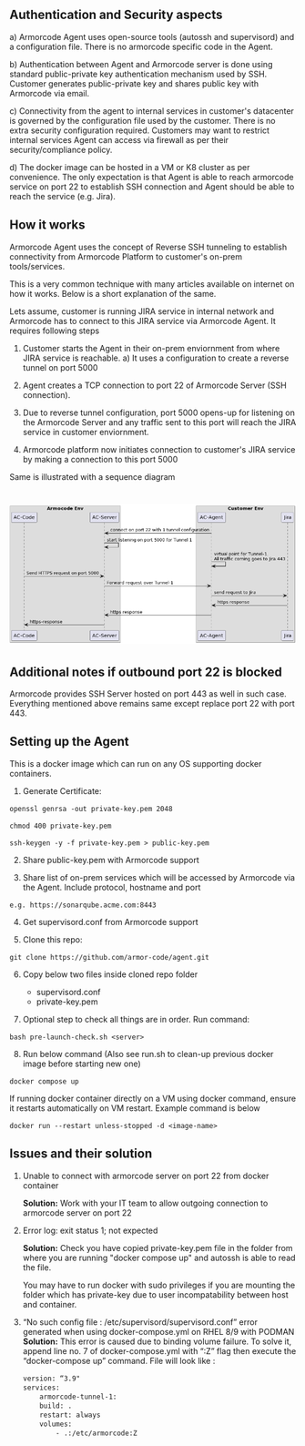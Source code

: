 ## Authentication and Security aspects
 a) Armorcode Agent uses open-source tools (autossh and supervisord) and a configuration file. There is no armorcode specific code in the Agent.

b) Authentication between Agent and Armorcode server is done using standard public-private key authentication mechanism used by SSH. Customer generates public-private key and shares public key with Armorcode via email.

c) Connectivity from the agent to internal services in customer's datacenter is governed by the configuration file used by the customer. There is no extra security configuration required. Customers may want to restrict internal services Agent can access via firewall as per their security/compliance policy.

d) The docker image can be hosted in a VM or K8 cluster as per convenience. The only expectation is that Agent is able to reach armorcode service on port 22 to establish SSH connection and Agent should be able to reach the service (e.g. Jira).


## How it works
Armorcode Agent uses the concept of Reverse SSH tunneling to establish connectivity from Armorcode Platform to customer's on-prem tools/services.

This is a very common technique with many articles available on internet on how it works. Below is a short explanation of the same.

Lets assume, customer is running JIRA service in internal network and Armorcode has to connect to this JIRA service via Armorcode Agent. It requires following steps

1) Customer starts the Agent in their on-prem enviornment from where JIRA service is reachable.
    a) It uses a configuration to create a reverse tunnel on port 5000

2) Agent creates a TCP connection to port 22 of Armorcode Server (SSH connection).

3) Due to reverse tunnel configuration, port 5000 opens-up for listening on the Armorcode Server and any traffic sent to this port will reach the JIRA service in customer enviornment.

4) Armorcode platform now initiates connection to customer's JIRA service by making a connection to this port 5000

Same is illustrated with a sequence diagram 

<h1 align="left">
  <img src="flow.png" alt="flow" width="700px"></a>
  <br>
</h1>

## Additional notes if outbound port 22 is blocked
Armorcode provides SSH Server hosted on port 443 as well in such case. Everything mentioned above remains same except replace port 22 with port 443.
 


## Setting up the Agent
This is a docker image which can run on any OS supporting docker containers.

1. Generate Certificate:
```
openssl genrsa -out private-key.pem 2048  
```
```
chmod 400 private-key.pem   
```
``` 
ssh-keygen -y -f private-key.pem > public-key.pem  
```

2. Share public-key.pem with Armorcode support
  
3. Share list of on-prem services which will be accessed by Armorcode via the Agent. Include protocol, hostname and port
 ``` 
 e.g. https://sonarqube.acme.com:8443
 ```

4. Get supervisord.conf from Armorcode support

5. Clone this repo:
```
git clone https://github.com/armor-code/agent.git
```
  
6. Copy below two files inside cloned repo folder
    - supervisord.conf
    - private-key.pem  

7. Optional step to check all things are in order. Run command: 
```
bash pre-launch-check.sh <server>
```

8. Run below command (Also see run.sh to clean-up previous docker image before starting new one)
```
docker compose up
```

If running docker container directly on a VM using docker command, ensure it restarts automatically on VM restart. Example command is below
```
docker run --restart unless-stopped -d <image-name>
```

## Issues and their solution

 1. Unable to connect with armorcode server on port 22 from docker container
    
    **Solution:** Work with your IT team to allow outgoing connection to armorcode server on port 22

 2. Error log: exit status 1; not expected

    **Solution:** Check you have copied private-key.pem file in the folder from where you are running "docker compose up" and autossh is able to read the file.
    
    You may have to run docker with sudo privileges if you are mounting the folder which has private-key due to user incompatability between host and container.


 3. “No such config file : /etc/supervisord/supervisord.conf” error generated when using docker-compose.yml on RHEL 8/9 with PODMAN \
    **Solution:** This error is caused due to binding volume failure. To solve it, append line no. 7 of docker-compose.yml with “:Z” flag then execute the “docker-compose up” command.
    File will look like :
    ```
    version: “3.9"
    services:
        armorcode-tunnel-1:
        build: .
        restart: always
        volumes:
            - .:/etc/armorcode:Z
    

